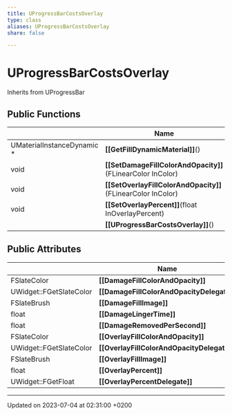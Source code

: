 ```yaml
---
title: UProgressBarCostsOverlay
type: class
aliases: UProgressBarCostsOverlay
share: false

---
```


# UProgressBarCostsOverlay





Inherits from UProgressBar

## Public Functions

|                | Name           |
| -------------- | -------------- |
| UMaterialInstanceDynamic * | **[[GetFillDynamicMaterial]]**() |
| void | **[[SetDamageFillColorAndOpacity]]**(FLinearColor InColor) |
| void | **[[SetOverlayFillColorAndOpacity]]**(FLinearColor InColor) |
| void | **[[SetOverlayPercent]]**(float InOverlayPercent) |
| | **[[UProgressBarCostsOverlay]]**() |

## Public Attributes

|                | Name           |
| -------------- | -------------- |
| FSlateColor | **[[DamageFillColorAndOpacity]]**  |
| UWidget::FGetSlateColor | **[[DamageFillColorAndOpacityDelegate]]**  |
| FSlateBrush | **[[DamageFillImage]]**  |
| float | **[[DamageLingerTime]]**  |
| float | **[[DamageRemovedPerSecond]]**  |
| FSlateColor | **[[OverlayFillColorAndOpacity]]**  |
| UWidget::FGetSlateColor | **[[OverlayFillColorAndOpacityDelegate]]**  |
| FSlateBrush | **[[OverlayFillImage]]**  |
| float | **[[OverlayPercent]]**  |
| UWidget::FGetFloat | **[[OverlayPercentDelegate]]**  |

-------------------------------

Updated on 2023-07-04 at 02:31:00 +0200